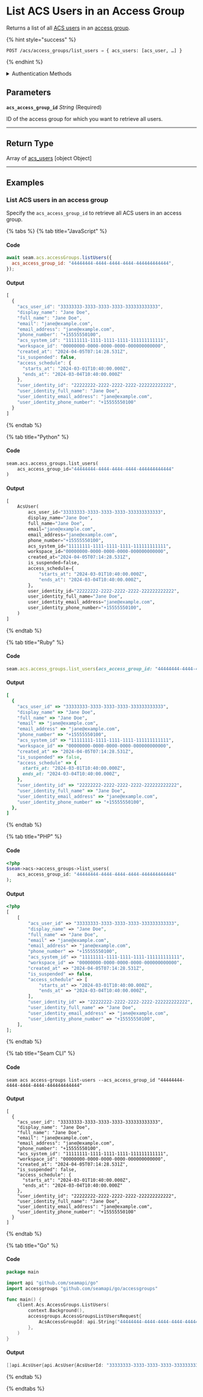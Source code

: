 # List ACS Users in an Access Group

Returns a list of all [ACS users](https://docs.seam.co/latest/capability-guides/access-systems/user-management) in an [access group](https://docs.seam.co/latest/capability-guides/access-systems/assigning-users-to-access-groups).

{% hint style="success" %}
```
POST /acs/access_groups/list_users ⇒ { acs_users: [acs_user, …] }
```
{% endhint %}

<details>

<summary>Authentication Methods</summary>

- API key
- Personal access token
  <br>Must also include the `seam-workspace` header in the request.
</details>

## Parameters

**`acs_access_group_id`** *String* (Required)

ID of the access group for which you want to retrieve all users.

---


## Return Type

Array of [acs\_users](./)
[object Object]

---

## Examples
  
### List ACS users in an access group

Specify the `acs_access_group_id` to retrieve all ACS users in an access group.

{% tabs %}
{% tab title="JavaScript" %}
#### Code

```javascript
await seam.acs.accessGroups.listUsers({
  acs_access_group_id: "44444444-4444-4444-4444-444444444444",
});
```

#### Output

```javascript
[
  {
    "acs_user_id": "33333333-3333-3333-3333-333333333333",
    "display_name": "Jane Doe",
    "full_name": "Jane Doe",
    "email": "jane@example.com",
    "email_address": "jane@example.com",
    "phone_number": "+15555550100",
    "acs_system_id": "11111111-1111-1111-1111-111111111111",
    "workspace_id": "00000000-0000-0000-0000-000000000000",
    "created_at": "2024-04-05T07:14:28.531Z",
    "is_suspended": false,
    "access_schedule": {
      "starts_at": "2024-03-01T10:40:00.000Z",
      "ends_at": "2024-03-04T10:40:00.000Z"
    },
    "user_identity_id": "22222222-2222-2222-2222-222222222222",
    "user_identity_full_name": "Jane Doe",
    "user_identity_email_address": "jane@example.com",
    "user_identity_phone_number": "+15555550100"
  }
]
```
{% endtab %}

{% tab title="Python" %}
#### Code

```python
seam.acs.access_groups.list_users(
    acs_access_group_id="44444444-4444-4444-4444-444444444444"
)
```

#### Output

```python
[
    AcsUser(
        acs_user_id="33333333-3333-3333-3333-333333333333",
        display_name="Jane Doe",
        full_name="Jane Doe",
        email="jane@example.com",
        email_address="jane@example.com",
        phone_number="+15555550100",
        acs_system_id="11111111-1111-1111-1111-111111111111",
        workspace_id="00000000-0000-0000-0000-000000000000",
        created_at="2024-04-05T07:14:28.531Z",
        is_suspended=false,
        access_schedule={
            "starts_at": "2024-03-01T10:40:00.000Z",
            "ends_at": "2024-03-04T10:40:00.000Z",
        },
        user_identity_id="22222222-2222-2222-2222-222222222222",
        user_identity_full_name="Jane Doe",
        user_identity_email_address="jane@example.com",
        user_identity_phone_number="+15555550100",
    )
]
```
{% endtab %}

{% tab title="Ruby" %}
#### Code

```ruby
seam.acs.access_groups.list_users(acs_access_group_id: "44444444-4444-4444-4444-444444444444")
```

#### Output

```ruby
[
  {
    "acs_user_id" => "33333333-3333-3333-3333-333333333333",
    "display_name" => "Jane Doe",
    "full_name" => "Jane Doe",
    "email" => "jane@example.com",
    "email_address" => "jane@example.com",
    "phone_number" => "+15555550100",
    "acs_system_id" => "11111111-1111-1111-1111-111111111111",
    "workspace_id" => "00000000-0000-0000-0000-000000000000",
    "created_at" => "2024-04-05T07:14:28.531Z",
    "is_suspended" => false,
    "access_schedule" => {
      starts_at: "2024-03-01T10:40:00.000Z",
      ends_at: "2024-03-04T10:40:00.000Z",
    },
    "user_identity_id" => "22222222-2222-2222-2222-222222222222",
    "user_identity_full_name" => "Jane Doe",
    "user_identity_email_address" => "jane@example.com",
    "user_identity_phone_number" => "+15555550100",
  },
]
```
{% endtab %}

{% tab title="PHP" %}
#### Code

```php
<?php
$seam->acs->access_groups->list_users(
    acs_access_group_id: "44444444-4444-4444-4444-444444444444"
);
```

#### Output

```php
<?php
[
    [
        "acs_user_id" => "33333333-3333-3333-3333-333333333333",
        "display_name" => "Jane Doe",
        "full_name" => "Jane Doe",
        "email" => "jane@example.com",
        "email_address" => "jane@example.com",
        "phone_number" => "+15555550100",
        "acs_system_id" => "11111111-1111-1111-1111-111111111111",
        "workspace_id" => "00000000-0000-0000-0000-000000000000",
        "created_at" => "2024-04-05T07:14:28.531Z",
        "is_suspended" => false,
        "access_schedule" => [
            "starts_at" => "2024-03-01T10:40:00.000Z",
            "ends_at" => "2024-03-04T10:40:00.000Z",
        ],
        "user_identity_id" => "22222222-2222-2222-2222-222222222222",
        "user_identity_full_name" => "Jane Doe",
        "user_identity_email_address" => "jane@example.com",
        "user_identity_phone_number" => "+15555550100",
    ],
];
```
{% endtab %}

{% tab title="Seam CLI" %}
#### Code

```seam_cli
seam acs access-groups list-users --acs_access_group_id "44444444-4444-4444-4444-444444444444"
```

#### Output

```seam_cli
[
  {
    "acs_user_id": "33333333-3333-3333-3333-333333333333",
    "display_name": "Jane Doe",
    "full_name": "Jane Doe",
    "email": "jane@example.com",
    "email_address": "jane@example.com",
    "phone_number": "+15555550100",
    "acs_system_id": "11111111-1111-1111-1111-111111111111",
    "workspace_id": "00000000-0000-0000-0000-000000000000",
    "created_at": "2024-04-05T07:14:28.531Z",
    "is_suspended": false,
    "access_schedule": {
      "starts_at": "2024-03-01T10:40:00.000Z",
      "ends_at": "2024-03-04T10:40:00.000Z"
    },
    "user_identity_id": "22222222-2222-2222-2222-222222222222",
    "user_identity_full_name": "Jane Doe",
    "user_identity_email_address": "jane@example.com",
    "user_identity_phone_number": "+15555550100"
  }
]
```
{% endtab %}

{% tab title="Go" %}
#### Code

```go
package main

import api "github.com/seamapi/go"
import accessgroups "github.com/seamapi/go/accessgroups"

func main() {
	client.Acs.AccessGroups.ListUsers(
		context.Background(),
		accessgroups.AccessGroupsListUsersRequest{
			AcsAccessGroupId: api.String("44444444-4444-4444-4444-444444444444"),
		},
	)
}
```

#### Output

```go
[]api.AcsUser{api.AcsUser{AcsUserId: "33333333-3333-3333-3333-333333333333", DisplayName: "Jane Doe", FullName: "Jane Doe", Email: "jane@example.com", EmailAddress: "jane@example.com", PhoneNumber: "+15555550100", AcsSystemId: "11111111-1111-1111-1111-111111111111", WorkspaceId: "00000000-0000-0000-0000-000000000000", CreatedAt: "2024-04-05T07:14:28.531Z", IsSuspended: false, AccessSchedule: api.AcsUserAccessSchedule{StartsAt: "2024-03-01T10:40:00.000Z", EndsAt: "2024-03-04T10:40:00.000Z"}, UserIdentityId: "22222222-2222-2222-2222-222222222222", UserIdentityFullName: "Jane Doe", UserIdentityEmailAddress: "jane@example.com", UserIdentityPhoneNumber: "+15555550100"}}
```
{% endtab %}

{% endtabs %}


